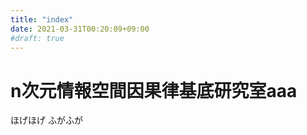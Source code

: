 ```yaml
---
title: "index"
date: 2021-03-31T00:20:09+09:00
#draft: true
---
```


# n次元情報空間因果律基底研究室aaa

ほげほげ
ふがふが


